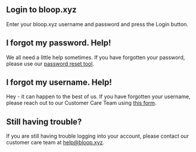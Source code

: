 ## Login to bloop.xyz

Enter your bloop.xyz username and password and press the Login button.

## I forgot my password. Help!

We all need a little help sometimes. If you have forgotten your password, please
use our [password reset tool].

[password reset tool]:http://bloop.xyz/reset-password

## I forgot my username. Help!

Hey - it can happen to the best of us. If you have forgotten your username, please
reach out to our Customer Care Team using [this form].

[this form]:http://bloop.xyz/contact-us

## Still having trouble?

If you are still having trouble logging into your account, please contact our
customer care team at [help@bloop.xyz](mailto:help@bloop.xyz).
